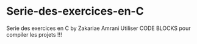 # Serie-des-exercices-en-C
Serie des exercices en C by Zakariae Amrani
Utiliser CODE BLOCKS pour compiler les projets !!!
